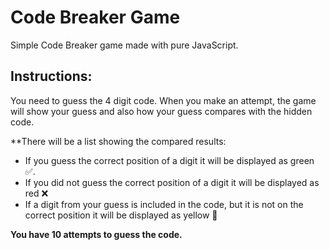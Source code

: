 # Code Breaker Game
Simple Code Breaker game made with pure JavaScript.

## Instructions:
You need to guess the 4 digit code. When you make an attempt, the game will show your guess and also how your guess compares with the hidden code. 

**There will be a list showing the compared results:
* If you guess the correct position of a digit it will be displayed as green ✅.
* If you did not guess the correct position of a digit it will be displayed as red ❌
* If a digit from your guess is included in the code, but it is not on the correct position it will be displayed as yellow 🔄

**You have 10 attempts to guess the code.**




